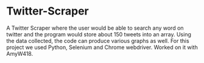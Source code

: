 # Twitter-Scraper
A Twitter Scraper where the user would be able to search any word on twitter and the program would store about 150 tweets into an array. Using the data collected, the  code can produce various graphs as well. For this project we used Python, Selenium and Chrome webdriver. Worked on it with AmyW418.
